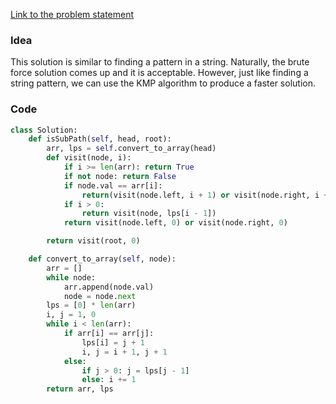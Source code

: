 [Link to the problem statement](https://leetcode.com/problems/linked-list-in-binary-tree/)

### Idea

This solution is similar to finding a pattern in a string.
Naturally, the brute force solution comes up and it is acceptable.
However, just like finding a string pattern, we can use the KMP algorithm to produce a faster solution.

### Code

```python
class Solution:
    def isSubPath(self, head, root):
        arr, lps = self.convert_to_array(head)
        def visit(node, i):
            if i >= len(arr): return True
            if not node: return False
            if node.val == arr[i]:
                return(visit(node.left, i + 1) or visit(node.right, i + 1))
            if i > 0:
                return visit(node, lps[i - 1])
            return visit(node.left, 0) or visit(node.right, 0)

        return visit(root, 0)

    def convert_to_array(self, node):
        arr = []
        while node:
            arr.append(node.val)
            node = node.next
        lps = [0] * len(arr)
        i, j = 1, 0
        while i < len(arr):
            if arr[i] == arr[j]:
                lps[i] = j + 1
                i, j = i + 1, j + 1
            else:
                if j > 0: j = lps[j - 1]
                else: i += 1
        return arr, lps
```
